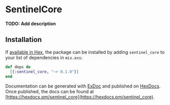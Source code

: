 # SentinelCore

**TODO: Add description**

## Installation

If [available in Hex](https://hex.pm/docs/publish), the package can be installed
by adding `sentinel_core` to your list of dependencies in `mix.exs`:

```elixir
def deps do
  [{:sentinel_core, "~> 0.1.0"}]
end
```

Documentation can be generated with [ExDoc](https://github.com/elixir-lang/ex_doc)
and published on [HexDocs](https://hexdocs.pm). Once published, the docs can
be found at [https://hexdocs.pm/sentinel_core](https://hexdocs.pm/sentinel_core).


